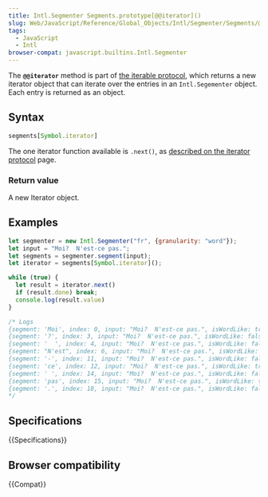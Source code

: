 ```yaml
---
title: Intl.Segmenter Segments.prototype[@@iterator]()
slug: Web/JavaScript/Reference/Global_Objects/Intl/Segmenter/Segments/@@iterator
tags:
  - JavaScript
  - Intl
browser-compat: javascript.builtins.Intl.Segmenter
---
```


The **`@@iterator`** method is part of [the iterable protocol](/en-US/docs/Web/JavaScript/Reference/Iteration_protocols#the_iterable_protocol),
which returns a new iterator object that can iterate over the entries in an `Intl.Segementer` object.  Each entry is returned as an object.

## Syntax

```js
segments[Symbol.iterator]
```

The one iterator function available is `.next()`, as [described on the iterator protocol](/en-US/docs/Web/JavaScript/Reference/Iteration_protocols#the_iterator_protocol) page.

### Return value

A new Iterator object.


## Examples

```js
let segmenter = new Intl.Segmenter("fr", {granularity: "word"});
let input = "Moi?  N'est-ce pas.";
let segments = segmenter.segment(input);
let iterator = segments[Symbol.iterator]();

while (true) {
  let result = iterator.next()
  if (result.done) break;
  console.log(result.value)
}

/* Logs
{segment: 'Moi', index: 0, input: "Moi?  N'est-ce pas.", isWordLike: true}
{segment: '?', index: 3, input: "Moi?  N'est-ce pas.", isWordLike: false}
{segment: '  ', index: 4, input: "Moi?  N'est-ce pas.", isWordLike: false}
{segment: "N'est", index: 6, input: "Moi?  N'est-ce pas.", isWordLike: true}
{segment: '-', index: 11, input: "Moi?  N'est-ce pas.", isWordLike: false}
{segment: 'ce', index: 12, input: "Moi?  N'est-ce pas.", isWordLike: true}
{segment: ' ', index: 14, input: "Moi?  N'est-ce pas.", isWordLike: false}
{segment: 'pas', index: 15, input: "Moi?  N'est-ce pas.", isWordLike: true}
{segment: '.', index: 18, input: "Moi?  N'est-ce pas.", isWordLike: false}
*/
```

## Specifications

{{Specifications}}

## Browser compatibility

{{Compat}}
